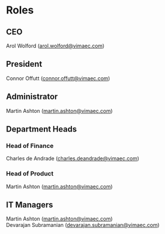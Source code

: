 # Roles

## CEO

Arol Wolford (arol.wolford@vimaec.com)

## President

Connor Offutt (connor.offutt@vimaec.com)

## Administrator

Martin Ashton (martin.ashton@vimaec.com)

## Department Heads

### Head of Finance

Charles de Andrade (charles.deandrade@vimaec.com)

### Head of Product

Martin Ashton (martin.ashton@vimaec.com)

## IT Managers

Martin Ashton (martin.ashton@vimaec.com)  
Devarajan Subramanian (devarajan.subramanian@vimaec.com)
